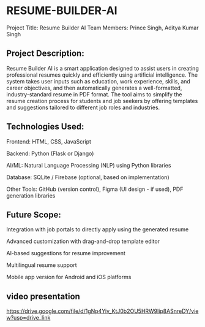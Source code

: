 # RESUME-BUILDER-AI
Project Title: Resume Builder AI
Team Members: Prince Singh, Aditya Kumar Singh

## Project Description:
Resume Builder AI is a smart application designed to assist users in creating professional resumes quickly and efficiently using artificial intelligence. The system takes user inputs such as education, work experience, skills, and career objectives, and then automatically generates a well-formatted, industry-standard resume in PDF format. The tool aims to simplify the resume creation process for students and job seekers by offering templates and suggestions tailored to different job roles and industries.

## Technologies Used:

Frontend: HTML, CSS, JavaScript

Backend: Python (Flask or Django)

AI/ML: Natural Language Processing (NLP) using Python libraries

Database: SQLite / Firebase (optional, based on implementation)

Other Tools: GitHub (version control), Figma (UI design - if used), PDF generation libraries

## Future Scope:

Integration with job portals to directly apply using the generated resume

Advanced customization with drag-and-drop template editor

AI-based suggestions for resume improvement

Multilingual resume support

Mobile app version for Android and iOS platforms

## video presentation 
https://drive.google.com/file/d/1gNp4Yiv_KtJ0b2OU5HRW9lip8ASnreDY/view?usp=drive_link
